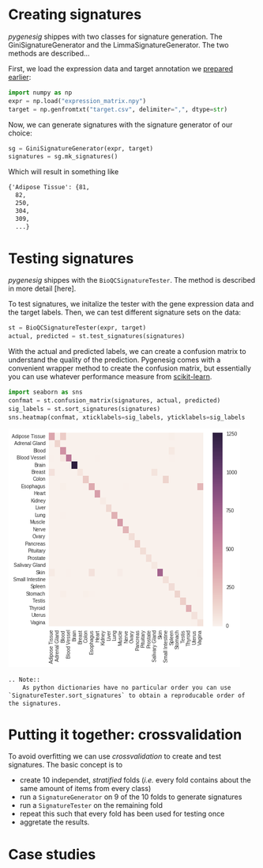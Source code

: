 # Creating signatures
*pygenesig* shippes with two classes for signature generation. The GiniSignatureGenerator and the LimmaSignatureGenerator. The two methods are described...

First, we load the expression data and target annotation we [prepared earlier](prepare_data.html):
```python
import numpy as np
expr = np.load("expression_matrix.npy")
target = np.genfromtxt("target.csv", delimiter=",", dtype=str)
```

Now, we can generate signatures with the signature generator of our choice:
```python
sg = GiniSignatureGenerator(expr, target)
signatures = sg.mk_signatures()
```

Which will result in something like
```
{'Adipose Tissue': {81,
  82,
  250,
  304,
  309,
  ...}
```

# Testing signatures
*pygenesig* shippes with the `BioQCSignatureTester`. The method is described in more detail [here].

To test signatures, we initalize the tester with the gene expression data and the target labels. Then, we can test different signature sets on the data:

```python
st = BioQCSignatureTester(expr, target)
actual, predicted = st.test_signatures(signatures)
```

With the actual and predicted labels, we can create a confusion matrix to understand the quality of the prediction. Pygenesig comes with a convenient wrapper method to create the confusion matrix, but essentially you can use whatever performance measure from [scikit-learn](http://scikit-learn.org/stable/modules/classes.html#sklearn-metrics-metrics). 


```python
import seaborn as sns
confmat = st.confusion_matrix(signatures, actual, predicted)
sig_labels = st.sort_signatures(signatures)
sns.heatmap(confmat, xticklabels=sig_labels, yticklabels=sig_labels
```

![heatmap](_static/img/validate_single_heatmap.png)

```eval_rst
.. Note::
    As python dictionaries have no particular order you can use `SignatureTester.sort_signatures` to obtain a reproducable order of the signatures. 
```

# Putting it together: crossvalidation 
To avoid overfitting we can use *crossvalidation* to create and test signatures. The basic concept is to

* create 10 independet, *stratified* folds (*i.e.* every fold contains about the same amount of items from every class)
* run a `SignatureGenerator` on 9 of the 10 folds to generate signatures
* run a `SignatureTester` on the remaining fold
* repeat this such that every fold has been used for testing once
* aggretate the results. 

# Case studies


